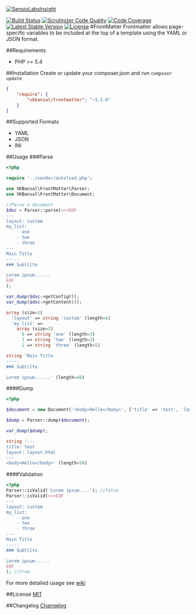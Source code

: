 [![SensioLabsInsight](https://insight.sensiolabs.com/projects/8723ff04-60ac-43b2-b432-18fae0829979/big.png)](https://insight.sensiolabs.com/projects/8723ff04-60ac-43b2-b432-18fae0829979)

[![Build Status](https://travis-ci.org/vkbansal/FrontMatter.svg?branch=master)](https://travis-ci.org/vkbansal/FrontMatter)
[![Scrutinizer Code Quality](https://scrutinizer-ci.com/g/vkbansal/FrontMatter/badges/quality-score.png?b=master)](https://scrutinizer-ci.com/g/vkbansal/FrontMatter/?branch=master)
[![Code Coverage](https://scrutinizer-ci.com/g/vkbansal/FrontMatter/badges/coverage.png?b=master)](https://scrutinizer-ci.com/g/vkbansal/FrontMatter/?branch=master)
[![Latest Stable Version](https://poser.pugx.org/vkbansal/frontmatter/v/stable.svg)](https://packagist.org/packages/vkbansal/frontmatter)
[![License](https://poser.pugx.org/vkbansal/frontmatter/license.svg)](https://packagist.org/packages/vkbansal/frontmatter)
#FrontMatter
Frontmatter allows page-specific variables to be included at the top of a template using the YAML or JSON format.

##Requirements
 - PHP >= 5.4

##Installation
Create or update your composer.json and run `composer update`
```json
{
    "require": {
        "vkbansal/frontmatter": "~1.2.0"
    }
}
```
##Supported Formats

- YAML
- JSON
- INI

##Usage
###Parse
```php
<?php

require '../vendor/autoload.php';

use VKBansal\FrontMatter\Parser;
use VKBansal\FrontMatter\Document;

//Parse a document
$doc = Parser::parse(<<<EOF
---
layout: custom
my_list:
    - one
    - two
    - three
---
Main Title
-----
### Subtilte

Lorem ipsum......
EOF
);

var_dump($doc->getConfig());
var_dump($doc->getContent());
```
```php
array (size=2)
  'layout' => string 'custom' (length=6)
  'my_list' => 
    array (size=3)
      0 => string 'one' (length=3)
      1 => string 'two' (length=3)
      2 => string 'three' (length=5)

string 'Main Title
-----
### Subtilte

Lorem ipsum......' (length=48)
```
####Dump
```php
<?php

$document = new Document('<body>Hello</body>', ['title' => 'test', 'layout' => 'layout.html']);

$dump = Parser::dump($document);

var_dump($dump);

```
```php
string '---
title: test
layout: layout.html
---
<body>Hello</body>' (length=58)
```
####Validation
```php
<?php
Parser::isValid('Lorem ipsum....'); //false
Parser::isValid(<<<EOF
---
layout: custom
my_list:
    - one
    - two
    - three
---
Main Title
-----
### Subtilte

Lorem ipsum......
EOF
); //true
```
For more detailed usage see [wiki](https://github.com/vkbansal/FrontMatter/wiki)

##License
[MIT](LICENSE.md)

##Changelog
[Changelog](CHANGELOG.md)
